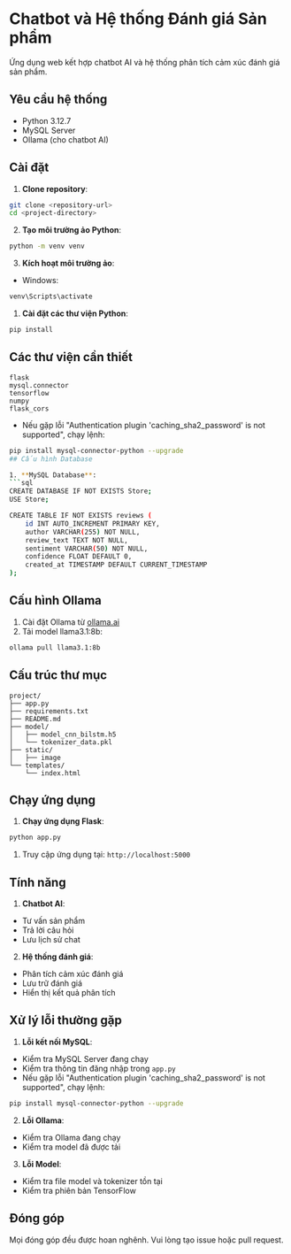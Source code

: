 # Chatbot và Hệ thống Đánh giá Sản phẩm

Ứng dụng web kết hợp chatbot AI và hệ thống phân tích cảm xúc đánh giá sản phẩm.

## Yêu cầu hệ thống

- Python 3.12.7
- MySQL Server
- Ollama (cho chatbot AI)

## Cài đặt

1. **Clone repository**:
```bash
git clone <repository-url>
cd <project-directory>
```

2. **Tạo môi trường ảo Python**:
```bash
python -m venv venv
```

3. **Kích hoạt môi trường ảo**:
- Windows:
```bash
venv\Scripts\activate
```

1. **Cài đặt các thư viện Python**:
```bash
pip install 
```

## Các thư viện cần thiết

```
flask
mysql.connector
tensorflow
numpy
flask_cors

```
- Nếu gặp lỗi "Authentication plugin 'caching_sha2_password' is not supported", chạy lệnh:
```bash
pip install mysql-connector-python --upgrade
## Cấu hình Database

1. **MySQL Database**:
```sql
CREATE DATABASE IF NOT EXISTS Store;
USE Store;

CREATE TABLE IF NOT EXISTS reviews (
    id INT AUTO_INCREMENT PRIMARY KEY,
    author VARCHAR(255) NOT NULL,
    review_text TEXT NOT NULL,
    sentiment VARCHAR(50) NOT NULL,
    confidence FLOAT DEFAULT 0,
    created_at TIMESTAMP DEFAULT CURRENT_TIMESTAMP
);
```
## Cấu hình Ollama

1. Cài đặt Ollama từ [ollama.ai](https://ollama.ai)
2. Tải model llama3.1:8b:
```bash
ollama pull llama3.1:8b
```

## Cấu trúc thư mục

```
project/
├── app.py
├── requirements.txt
├── README.md
├── model/
│   ├── model_cnn_bilstm.h5
│   └── tokenizer_data.pkl
├── static/
│   ├── image
└── templates/
    └── index.html
```

## Chạy ứng dụng

1. **Chạy ứng dụng Flask**:
```bash
python app.py
```

1. Truy cập ứng dụng tại: `http://localhost:5000`

## Tính năng

1. **Chatbot AI**:
- Tư vấn sản phẩm
- Trả lời câu hỏi
- Lưu lịch sử chat

2. **Hệ thống đánh giá**:
- Phân tích cảm xúc đánh giá
- Lưu trữ đánh giá
- Hiển thị kết quả phân tích

## Xử lý lỗi thường gặp

1. **Lỗi kết nối MySQL**:
- Kiểm tra MySQL Server đang chạy
- Kiểm tra thông tin đăng nhập trong `app.py`
- Nếu gặp lỗi "Authentication plugin 'caching_sha2_password' is not supported", chạy lệnh:
```bash
pip install mysql-connector-python --upgrade
```

2. **Lỗi Ollama**:
- Kiểm tra Ollama đang chạy
- Kiểm tra model đã được tải

3. **Lỗi Model**:
- Kiểm tra file model và tokenizer tồn tại
- Kiểm tra phiên bản TensorFlow

## Đóng góp

Mọi đóng góp đều được hoan nghênh. Vui lòng tạo issue hoặc pull request.
